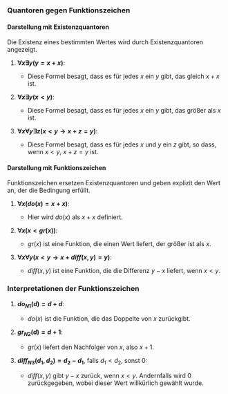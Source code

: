 ### Quantoren gegen Funktionszeichen

#### Darstellung mit Existenzquantoren
Die Existenz eines bestimmten Wertes wird durch Existenzquantoren angezeigt.

1. **$\forall x \exists y (y = x + x)$**:
   - Diese Formel besagt, dass es für jedes $x$ ein $y$ gibt, das gleich $x + x$ ist.

2. **$\forall x \exists y (x < y)$**:
   - Diese Formel besagt, dass es für jedes $x$ ein $y$ gibt, das größer als $x$ ist.

3. **$\forall x \forall y \exists z (x < y \rightarrow x + z = y)$**:
   - Diese Formel besagt, dass es für jedes $x$ und $y$ ein $z$ gibt, so dass, wenn $x < y$, $x + z = y$ ist.

#### Darstellung mit Funktionszeichen
Funktionszeichen ersetzen Existenzquantoren und geben explizit den Wert an, der die Bedingung erfüllt.

1. **$\forall x (do(x) = x + x)$**:
   - Hier wird $do(x)$ als $x + x$ definiert.

2. **$\forall x (x < gr(x))$**:
   - $gr(x)$ ist eine Funktion, die einen Wert liefert, der größer ist als $x$.

3. **$\forall x \forall y (x < y \rightarrow x + diff(x, y) = y)$**:
   - $diff(x, y)$ ist eine Funktion, die die Differenz $y - x$ liefert, wenn $x < y$.

### Interpretationen der Funktionszeichen

1. **$do_{N1}(d) = d + d$**:
   - $do(x)$ ist die Funktion, die das Doppelte von $x$ zurückgibt.

2. **$gr_{N2}(d) = d + 1$**:
   - $gr(x)$ liefert den Nachfolger von $x$, also $x + 1$.

3. **$diff_{N3}(d_1, d_2) = d_2 - d_1$**, falls $d_1 < d_2$, sonst $0$:
   - $diff(x, y)$ gibt $y - x$ zurück, wenn $x < y$. Andernfalls wird $0$ zurückgegeben, wobei dieser Wert willkürlich gewählt wurde.